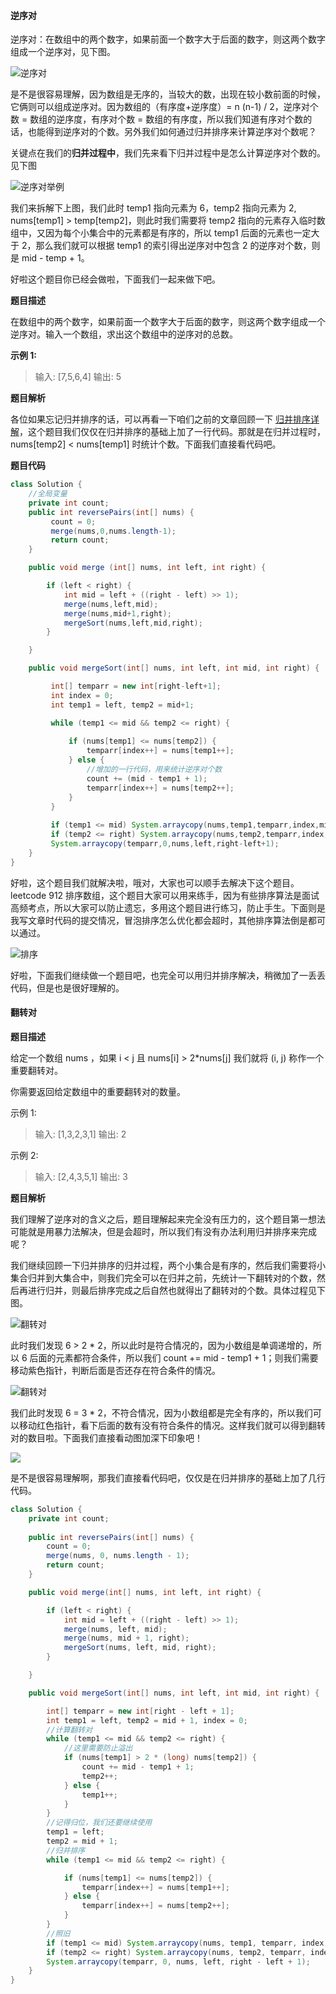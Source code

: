 #### 逆序对

逆序对：在数组中的两个数字，如果前面一个数字大于后面的数字，则这两个数字组成一个逆序对，见下图。

![逆序对](https://cdn.jsdelivr.net/gh/tan45du/test1@master/20210122/逆序对.2p9sfhlbkaw0.png)

是不是很容易理解，因为数组是无序的，当较大的数，出现在较小数前面的时候，它俩则可以组成逆序对。因为数组的（有序度+逆序度）=  n (n-1) / 2，逆序对个数 = 数组的逆序度，有序对个数 = 数组的有序度，所以我们知道有序对个数的话，也能得到逆序对的个数。另外我们如何通过归并排序来计算逆序对个数呢？

关键点在我们的**归并过程中**，我们先来看下归并过程中是怎么计算逆序对个数的。见下图

![逆序对举例](https://cdn.jsdelivr.net/gh/tan45du/test1@master/20210122/微信截图_20210212200744.1upng86ndbr4.png)

我们来拆解下上图，我们此时  temp1 指向元素为 6，temp2 指向元素为 2, nums[temp1] > temp[temp2]，则此时我们需要将 temp2 指向的元素存入临时数组中，又因为每个小集合中的元素都是有序的，所以 temp1 后面的元素也一定大于 2，那么我们就可以根据 temp1 的索引得出逆序对中包含 2 的逆序对个数，则是 mid - temp + 1。

好啦这个题目你已经会做啦，下面我们一起来做下吧。

**题目描述**

在数组中的两个数字，如果前面一个数字大于后面的数字，则这两个数字组成一个逆序对。输入一个数组，求出这个数组中的逆序对的总数。

**示例 1:**

> 输入: [7,5,6,4]
> 输出: 5

**题目解析**

各位如果忘记归并排序的话，可以再看一下咱们之前的文章回顾一下 [归并排序详解](https://mp.weixin.qq.com/s/YK43J73UNFRjX4r0vh13ZA)，这个题目我们仅仅在归并排序的基础上加了一行代码。那就是在归并过程时，nums[temp2]  < nums[temp1] 时统计个数。下面我们直接看代码吧。

**题目代码**

```java
class Solution {
    //全局变量
    private int count; 
    public int reversePairs(int[] nums) {
         count = 0;      
         merge(nums,0,nums.length-1);
         return count;
    }

    public void merge (int[] nums, int left, int right) {

        if (left < right) {
            int mid = left + ((right - left) >> 1);
            merge(nums,left,mid);
            merge(nums,mid+1,right);
            mergeSort(nums,left,mid,right);
        }

    }

    public void mergeSort(int[] nums, int left, int mid, int right) {

         int[] temparr = new int[right-left+1];
         int index = 0;
         int temp1 = left, temp2 = mid+1;

         while (temp1 <= mid && temp2 <= right) {
             
             if (nums[temp1] <= nums[temp2]) {
                 temparr[index++] = nums[temp1++];
             } else {
                 //增加的一行代码，用来统计逆序对个数
                 count += (mid - temp1 + 1);
                 temparr[index++] = nums[temp2++];
             }
         }
         
         if (temp1 <= mid) System.arraycopy(nums,temp1,temparr,index,mid-temp1+1);
         if (temp2 <= right) System.arraycopy(nums,temp2,temparr,index,right-temp2+1);
         System.arraycopy(temparr,0,nums,left,right-left+1);
    }
}
```



好啦，这个题目我们就解决啦，哦对，大家也可以顺手去解决下这个题目。leetcode 912 排序数组，这个题目大家可以用来练手，因为有些排序算法是面试高频考点，所以大家可以防止遗忘，多用这个题目进行练习，防止手生。下面则是我写文章时代码的提交情况，冒泡排序怎么优化都会超时，其他排序算法倒是都可以通过。



![排序](https://cdn.jsdelivr.net/gh/tan45du/test1@master/20210122/排序.1unok1gcygtc.png)



好啦，下面我们继续做一个题目吧，也完全可以用归并排序解决，稍微加了一丢丢代码，但是也是很好理解的。

#### 翻转对

**题目描述**

给定一个数组 nums ，如果 i < j 且 nums[i] > 2*nums[j] 我们就将 (i, j) 称作一个重要翻转对。

你需要返回给定数组中的重要翻转对的数量。

示例 1:

> 输入: [1,3,2,3,1]
> 输出: 2

示例 2:

> 输入: [2,4,3,5,1]
> 输出: 3

**题目解析**

我们理解了逆序对的含义之后，题目理解起来完全没有压力的，这个题目第一想法可能就是用暴力法解决，但是会超时，所以我们有没有办法利用归并排序来完成呢？

我们继续回顾一下归并排序的归并过程，两个小集合是有序的，然后我们需要将小集合归并到大集合中，则我们完全可以在归并之前，先统计一下翻转对的个数，然后再进行归并，则最后排序完成之后自然也就得出了翻转对的个数。具体过程见下图。

![翻转对](https://cdn.jsdelivr.net/gh/tan45du/test1@master/20210122/微信截图_20210214121010.50g9z0xgda80.png)

此时我们发现 6 > 2 * 2，所以此时是符合情况的，因为小数组是单调递增的，所以 6 后面的元素都符合条件，所以我们 count += mid - temp1 + 1；则我们需要移动紫色指针，判断后面是否还存在符合条件的情况。

![翻转对](https://cdn.jsdelivr.net/gh/tan45du/test1@master/20210122/微信截图_20210214121711.77crljdzra00.png)

我们此时发现  6 = 3 * 2，不符合情况，因为小数组都是完全有序的，所以我们可以移动红色指针，看下后面的数有没有符合条件的情况。这样我们就可以得到翻转对的数目啦。下面我们直接看动图加深下印象吧！

![](https://img-blog.csdnimg.cn/20210317192545806.gif#pic_center)

是不是很容易理解啊，那我们直接看代码吧，仅仅是在归并排序的基础上加了几行代码。

```java
class Solution {
    private int count;
    
    public int reversePairs(int[] nums) {
        count = 0;
        merge(nums, 0, nums.length - 1);
        return count;
    }

    public void merge(int[] nums, int left, int right) {

        if (left < right) {
            int mid = left + ((right - left) >> 1);
            merge(nums, left, mid);
            merge(nums, mid + 1, right);
            mergeSort(nums, left, mid, right);
        }

    }

    public void mergeSort(int[] nums, int left, int mid, int right) {

        int[] temparr = new int[right - left + 1];
        int temp1 = left, temp2 = mid + 1, index = 0;
        //计算翻转对
        while (temp1 <= mid && temp2 <= right) {
            //这里需要防止溢出
            if (nums[temp1] > 2 * (long) nums[temp2]) {
                count += mid - temp1 + 1;
                temp2++;
            } else {
                temp1++;
            }
        }
        //记得归位，我们还要继续使用
        temp1 = left;
        temp2 = mid + 1;
        //归并排序
        while (temp1 <= mid && temp2 <= right) {

            if (nums[temp1] <= nums[temp2]) {
                temparr[index++] = nums[temp1++];
            } else {
                temparr[index++] = nums[temp2++];
            }
        }
        //照旧
        if (temp1 <= mid) System.arraycopy(nums, temp1, temparr, index, mid - temp1 + 1);
        if (temp2 <= right) System.arraycopy(nums, temp2, temparr, index, right - temp2 + 1);
        System.arraycopy(temparr, 0, nums, left, right - left + 1);
    }
}
```

### 